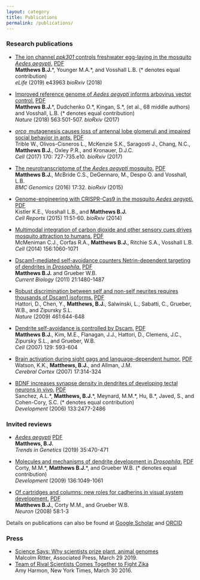 ```yaml
---
layout: category
title: Publications
permalink: /publications/
---
```


### Research publications

- [The ion channel *ppk301* controls freshwater egg-laying in the mosquito *Aedes aegypti*.](https://elifesciences.org/articles/43963) [PDF](https://elifesciences.org/download/aHR0cHM6Ly9jZG4uZWxpZmVzY2llbmNlcy5vcmcvYXJ0aWNsZXMvNDM5NjMvZWxpZmUtNDM5NjMtdjEucGRm/elife-43963-v1.pdf?_hash=pQa4fSOhnjDMwa1ClxjLXMF5F%2BTk2MRhxJjha64PvZc%3D) <br/> **Matthews B.J.**\*, Younger M.A.\*, and Vosshall L.B. (\* denotes equal contribution)<br/> *eLife* (2019) e43963 *bioRxiv* (2018)  

- [Improved reference genome of *Aedes aegypti* informs arbovirus vector control.](https://www.nature.com/articles/s41586-018-0692-z) [PDF](https://www.nature.com/articles/s41586-018-0692-z.pdf) <br/> **Matthews B.J.**\*, Dudchenko O.\*, Kingan, S.\*, (et al., 68 middle authors) and Vosshall, L.B. (\* denotes equal contribution)<br/> *Nature* (2018) 563:501-507. *bioRxiv* (2017) 
- [*orco*  mutagenesis causes loss of antennal lobe glomeruli and impaired social behavior in ants.](https://www.cell.com/fulltext/S0092-8674(17)30772-9) [PDF](https://www.cell.com/action/showPdf?pii=S0092-8674%2817%2930772-9)<br/>
Trible W., Olivos-Cisneros L., McKenzie S.K., Saragosti J., Chang, N.C., **Matthews B.J.**, Oxley P.R., and Kronauer, D.J.C. <br/> *Cell* (2017) 170: 727-735.e10. *bioRxiv* (2017)  
 
- [The neurotranscriptome of the *Aedes aegypti* mosquito.](https://bmcgenomics.biomedcentral.com/articles/10.1186/s12864-015-2239-0) [PDF](https://bmcgenomics.biomedcentral.com/track/pdf/10.1186/s12864-015-2239-0) <br/> **Matthews B.J.**, McBride C.S., DeGennaro, M., Despo O. and Vosshall, L.B. <br/> *BMC Genomics* (2016) 17:32. *bioRxiv* (2015) 
 
- [Genome-engineering with CRISPR-Cas9 in the mosquito *Aedes aegypti*.](https://www.cell.com/cell-reports/fulltext/S2211-1247(15)00262-4) [PDF](https://www.cell.com/cell-reports/pdfExtended/S2211-1247(15)00262-4) <br/> Kistler K.E., Vosshall L.B., and **Matthews B.J.** <br/> *Cell Reports* (2015) 11:51-60. *bioRxiv* (2014) 
 
- [Multimodal integration of carbon dioxide and other sensory cues drives mosquito attraction to humans.](https://www.cell.com/cell/fulltext/S0092-8674(14)00155-X) [PDF](https://www.cell.com/cell/pdfExtended/S0092-8674(14)00155-X) <br/> McMeniman C.J., Corfas R.A., **Matthews B.J.**, Ritchie S.A., Vosshall L.B. <br/> *Cell* (2014) 156:1060-1071 
 
- [Dscam1-mediated self-avoidance counters Netrin-dependent targeting of dendrites in *Drosophila*.](https://www.cell.com/current-biology/fulltext/S0960-9822(11)00841-4) [PDF](https://www.cell.com/action/showPdf?pii=S0960-9822%2811%2900841-4) <br/> **Matthews B.J.** and Grueber W.B. <br/> *Current Biology* (2011) 21:1480-1487 
 
- [Robust discrimination between self and non-self neurites requires thousands of Dscam1 isoforms.](https://www.nature.com/articles/nature08431) [PDF](assets/pdf/HattoriNature2009.pdf) <br/> Hattori, D., Chen, Y., **Matthews, B.J.**, Salwinski, L., Sabatti, C., Grueber, W.B., and Zipursky S.L. <br/> *Nature* (2009) 461:644-648 
 
- [Dendrite self-avoidance is controlled by Dscam.](https://www.cell.com/cell/fulltext/S0092-8674(07)00470-9) [PDF](https://www.cell.com/action/showPdf?pii=S0092-8674%2807%2900470-9) <br/> **Matthews B.J.**, Kim, M.E., Flanagan, J.J., Hattori, D., Clemens, J.C., Zipursky S.L., and Grueber, W.B. <br/> *Cell* (2007) 129: 593-604 
 
- [Brain activation during sight gags and language-dependent humor.](https://academic.oup.com/cercor/article/17/2/314/316404) [PDF](assets/pdf/WatsonCerebralCortex2007.pdf) <br/> Watson, K.K., **Matthews, B.J.**, and Allman, J.M. <br/> *Cerebral Cortex* (2007) 17:314-324 
 
- [BDNF increases synapse density in dendrites of developing tectal neurons in vivo.](https://dev.biologists.org/content/133/13/2477) [PDF](https://dev.biologists.org/content/develop/133/13/2477.full.pdf) <br/> Sanchez, A.L.\*, **Matthews, B.J.**\*, Meynard, M.M.\*, Hu, B.\*, Javed, S., and Cohen-Cory, S.C. (\* denotes equal contribution)<br/> *Development* (2006) 133:2477-2486  

### Invited reviews
- [*Aedes aegypti*](https://www.cell.com/trends/genetics/fulltext/S0168-9525(19)30051-4) [PDF](https://authors.elsevier.com/a/1Z2Y3cQbIvPMY) <br/> **Matthews, B.J.** <br/> *Trends in Genetics* (2019) 35:470-471

- [Molecules and mechanisms of dendrite development in *Drosophila*.](https://dev.biologists.org/content/136/7/1049) [PDF](https://dev.biologists.org/content/develop/136/7/1049.full.pdf) <br/> Corty, M.M.\*, **Matthews B.J.**\*, and Grueber W.B. (\* denotes equal contribution)<br/> *Development* (2009) 136:1049-1061 
 
- [Of cartridges and columns: new roles for cadherins in visual system development.](https://www.cell.com/fulltext/S0896-6273(08)00270-5) [PDF](https://www.cell.com/action/showPdf?pii=S0896-6273%2808%2900270-5) <br/> **Matthews B.J.**, Corty M.M., and Grueber W.B. <br/> *Neuron* (2008) 58:1-3

Details on publications can also be found at [Google Scholar](https://scholar.google.com/citations?user=REWvweQAAAAJ) and [ORCID](https://orcid.org/0000-0002-8697-699X)

### Press
- [Science Says: Why scientists prize plant, animal genomes](https://www.apnews.com/6b19552bee6a4b4c84d3aaaab7f37cdb) <br/> Malcolm Ritter, Associated Press, March 29 2019.
- [Team of Rival Scientists Comes Together to Fight Zika](https://www.nytimes.com/2016/03/31/us/mapping-a-genetic-strategy-to-fight-the-zika-virus.html) <br/> Amy Harmon, New York Times, March 30 2016.
